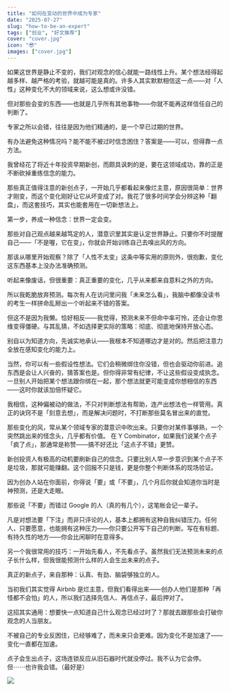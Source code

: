 ```yaml
---
title: "如何在变动的世界中成为专家"
date: "2025-07-27"
slug: "how-to-be-an-expert"
tags: ["创业", "好文推荐"]
cover: "cover.jpg"
icon: "😎"
images: ["cover.jpg"]
---
```

如果这世界是静止不变的，我们对观念的信心就能一路线性上升。某个想法经得起越多样、越严格的考验，就越可能是真的。许多人其实默默相信这一点——对「人性」这种变化不大的领域来说，这么想或许没错。



但对那些会变的东西——也就是几乎所有其他事物——你就不能再这样信任自己的判断了。



专家之所以会错，往往是因为他们精通的，是一个早已过期的世界。



有办法避免这种情况吗？能不能不被过时信念困住？答案是——可以，但得靠一点方法。



我曾经花了将近十年投资早期新创，而颇具讽刺的是，要在这领域成功，靠的正是不断砍掉重练信念的能力。



那些真正值得注意的新创点子，一开始几乎都看起来像烂主意，原因很简单：世界才刚变，而这个变化刚好让它从坏变成了对。我花了很多时间学会分辨这种「翻盘」，而这套技巧，其实也能套用在一切新想法上。



第一步，养成一种信念：世界一定会变。



那些对自己观点越来越笃定的人，潜意识里其实是认定世界静止。只要你不时提醒自己——「不是喔，它在变」，你就会开始训练自己去嗅出风的方向。



那该从哪里开始观察？除了「人性不太变」这条中等实用的原则外，很抱歉，变化这东西基本上没办法准确预测。



听起来像废话，但很重要：真正重要的变化，几乎从来都来自意料之外的方向。



所以我乾脆放弃预测。每次有人在访问里问我「未来怎么看」，我脑中都像没读书的考生一样拼命乱掰出一个听起来不错的答案。



但这不是因为我懒。恰好相反——我觉得，预测未来不但命中率可怜，还会让你思维变得僵硬。与其乱猜，不如选择更实际的策略：彻底、彻底地保持开放心态。



别自以为知道方向，先诚实地承认——我根本不知道哪边才是对的。然后把注意力全放在感知变化的能力上。



当然，你可以有一些假设性想法。它们会稍微绑住你没错，但也会驱动你前进。追东西是会让人兴奋的，猜答案也是。但你得非常有纪律，不让这些假设变成执念。
一旦别人开始把某个想法跟你绑在一起，那个想法就更可能变成你想相信的东西——这时你就该加倍怀疑它。



我相信，这种偏被动的做法，不只对判断想法有帮助，连产出想法也一样管用。真正的诀窍不是「刻意去想」，而是解决问题时，不打断那些莫名冒出来的直觉。



那些变化的风，常从某个领域专家的潜意识中吹出来。只要你对某件事够熟，一个突然跳出来的怪念头，几乎都有价值。
在 Y Combinator，如果我们说某个点子「疯了点」，那通常是称赞——搞不好还比「这点子不错」更赞。



新创投资人有极高的动机要刷新自己的信念。只要比别人早一步意识到某个点子不是垃圾，那就可能赚翻。这个回报不只是钱，更是你整个判断体系的现场验证。



因为创办人站在你面前，你得说「要」或「不要」，几个月后你就会知道你当时是神预测，还是大走眼。



那些说「不要」而错过 Google 的人（真的有几个），这笔帐会记一辈子。



凡是对想法要「下注」而非只评论的人，基本上都拥有这种自我纠错压力。任何人，只要愿意，也能拥有这种压力——你只要公开写下自己的判断。写在有标题、有持久性的地方——你会比闲聊时在意得多。



另一个我很常用的技巧：一开始先看人，不先看点子。虽然我们无法预测未来的点子长什么样，但我很能预测什么样的人会生出未来的点子。



真正的新点子，来自那种：认真、有劲、脑袋够独立的人。



当初我们其实觉得 Airbnb 是烂主意，但我们看得出来——创办人他们是那种「再怪都不会怕」的人，所以我们选择先信人、再信点子，最后押对了。



这招其实通用：想要快一点知道自己什么观念已经过时了？那就去跟那些会打破你观念的人当朋友。



不被自己的专业反困住，已经够难了，而未来只会更难。因为变化不是加速了——变化一直都在加速。



点子会生出点子，这场连锁反应从旧石器时代就没停过。我不认为它会停。
但⋯⋯也许我会错。（最好是）




![](https://prod-files-secure.s3.us-west-2.amazonaws.com/112d0858-5090-4d34-a606-b75eb8d65fd2/46476355-9cf3-4e99-9b7a-3531bc426380/1000202064.png?X-Amz-Algorithm=AWS4-HMAC-SHA256&X-Amz-Content-Sha256=UNSIGNED-PAYLOAD&X-Amz-Credential=ASIAZI2LB466VYZBE7AF%2F20250727%2Fus-west-2%2Fs3%2Faws4_request&X-Amz-Date=20250727T183748Z&X-Amz-Expires=3600&X-Amz-Security-Token=IQoJb3JpZ2luX2VjEE4aCXVzLXdlc3QtMiJHMEUCIAibHsuuU7D0jYjr1ORgyd53%2B%2FbGC%2FkIgxeWfUbdc8%2FxAiEAs6JU1tz8V7LSVpco1MU7HqkCROYOv%2F7oibDD%2Bke52PIq%2FwMIdxAAGgw2Mzc0MjMxODM4MDUiDEA9t2s4cKXTwh7nECrcA23u59yL6AKVCjHqUYs%2Be3zwmPh%2BCgYdJYynt7caO2FePnUHw6zrmlhqrYUZKaAzA79wAHtuolXBGIcXZY2wHpOxlE388YZcqlBJOPM1qaSTJYks%2Fp6W6QXuSSUq1180G6nn2u55UMcj2fFTMnoIDKxPHDIp%2FZoF4qrsqqnWJiv4YChrhywQhdEXa%2FLQG%2BcXyEggXvwjEsBhlOa9SHZpHWNHxSzxJEgpyxV5Gacwoe9yhAjvtmnMZimpiLYuY%2FuY%2BqY%2Fy0ze7kdNrgAwmpgbBL22fiK6KCXPwwdGYu5q7LdsJoDoj%2FIEa3n14bPJlXuipJ3MWPrCpvtr%2BrYExZ6yBcgVDtP%2FXmkT7OP4trMmk9z%2B%2FgW7ZXMmKsf3pu7DqOwNRECKKqNT6xPgfu8GMn8wHMRxNmNatzxZIj9v9U%2B6mgn0RdHvvl3ayU3R%2Bjwtz6tYqB0l3yNDtVCHwWOPy2XEbSR3GEkZcGr%2B2NOJHbpw7aYWa1PSC2TwDhDxzALQJw0RuCnDganekbuResTqx3afie5eYmzok79egCJsnPnb%2FK9oW9hkKxOBHemjlncZz68qPUl86%2Bp%2F5iK%2BAceCrDftCr2mgYCPJQLwYK5BfBSLFwyY4dxdRYUgQ5b4xzR5MOLkmMQGOqUBl3vZsmxb962k7LpmpJ%2Bx%2BSBbT2MtLlV6cQFNwxpcHdlhEeGz5ET%2BKZ%2FYKE9FbaLNt0RrzdyNX0R7QKEbT%2FDXjoK7zYB%2BMNFGduegH1PdkxMTnabYwBD9Cg8%2BDfb1VCRpBsREWtrpqMWmmPR1quYj2sFbRciGDqsLQAwlj2hFliyfNtCwHKV7q9e9KBWjfGoJ3d6UNeNcSe1EUKpj%2BF8IWumHV11v&X-Amz-Signature=45ad0f74bfc4792f261f15564252d3d5afd9ae960847690f3e71d9e31cced43c&X-Amz-SignedHeaders=host&x-amz-checksum-mode=ENABLED&x-id=GetObject)

